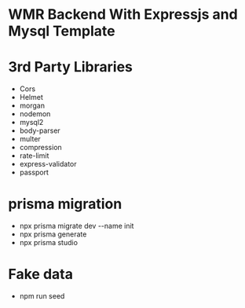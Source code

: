 # WMR Backend With Expressjs and Mysql Template

# 3rd Party Libraries

- Cors
- Helmet
- morgan
- nodemon
- mysql2
- body-parser
- multer
- compression
- rate-limit
- express-validator
- passport

# prisma migration

- npx prisma migrate dev --name init
- npx prisma generate
- npx prisma studio

# Fake data

- npm run seed
